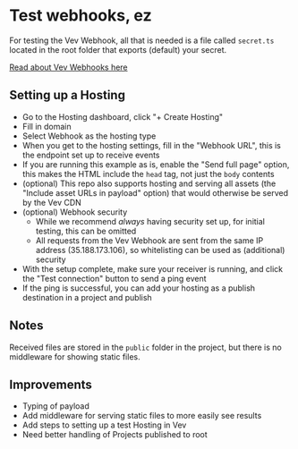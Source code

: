 # Test webhooks, ez

For testing the Vev Webhook, all that is needed is a file called `secret.ts` located in the root folder that exports (default) your secret.

[Read about Vev Webhooks here](https://help.vev.design/hosting/custom/webhook)

## Setting up a Hosting

* Go to the Hosting dashboard, click "+ Create Hosting"
* Fill in domain
* Select Webhook as the hosting type
* When you get to the hosting settings, fill in the "Webhook URL", this is the endpoint set up to receive events
* If you are running this example as is, enable the "Send full page" option, this makes the HTML include the `head` tag, not just the `body` contents
* (optional) This repo also supports hosting and serving all assets (the "Include asset URLs in payload" option) that would otherwise be served by the
  Vev CDN
* (optional) Webhook security
    * While we recommend *always* having security set up, for initial testing, this can be omitted
    * All requests from the Vev Webhook are sent from the same IP address (35.188.173.106), so whitelisting can be used as (additional) security
* With the setup complete, make sure your receiver is running, and click the "Test connection" button to send a ping event
* If the ping is successful, you can add your hosting as a publish destination in a project and publish

## Notes

Received files are stored in the `public` folder in the project, but there is no middleware for showing static files.

## Improvements

* Typing of payload
* Add middleware for serving static files to more easily see results
* Add steps to setting up a test Hosting in Vev
* Need better handling of Projects published to root
